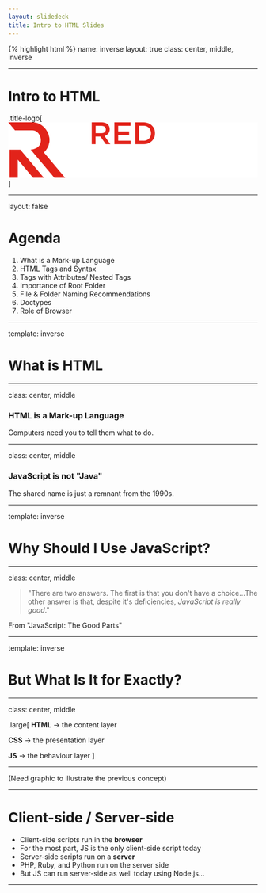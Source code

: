 ```yaml
---
layout: slidedeck
title: Intro to HTML Slides
---
```


{% highlight html %}
name: inverse
layout: true
class: center, middle, inverse

---

# Intro to HTML

.title-logo[![Red logo](../../public/img/red-logo-white.svg)]

---
layout: false

# Agenda

1. What is a Mark-up Language
2. HTML Tags and Syntax
3. Tags with Attributes/ Nested Tags
4. Importance of Root Folder
5. File & Folder Naming Recommendations
6. Doctypes
7. Role of Browser

---
template: inverse

# What is HTML

---
class: center, middle

### HTML is a Mark-up Language

Computers need you to tell them what to do.

---
class: center, middle

### JavaScript is not "Java"

The shared name is just a remnant from the 1990s.

---
template: inverse

# Why Should I Use JavaScript?

---
class: center, middle

> "There are two answers. The first is that you don't have a choice...The other answer is that, despite it's deficiencies, *JavaScript is really good*."

From "JavaScript: The Good Parts"

---
template: inverse

# But What Is It for Exactly?

---
class: center, middle

.large[
   **HTML** &rarr; the content layer

   **CSS** &rarr; the presentation layer

   **JS** &rarr; the behaviour layer
]

---

(Need graphic to illustrate the previous concept)

---

# Client-side / Server-side

- Client-side scripts run in the **browser**
- For the most part, JS is the only client-side script today
- Server-side scripts run on a **server**
- PHP, Ruby, and Python run on the server side
- But JS can run server-side as well today using Node.js...

---
